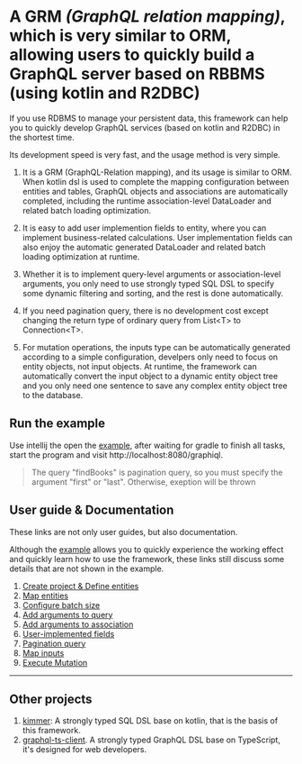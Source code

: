 # A GRM *(GraphQL relation mapping)*, which is very similar to ORM, allowing users to quickly build a GraphQL server based on RBBMS (using kotlin and R2DBC)

If you use RDBMS to manage your persistent data, this framework can help you to quickly develop GraphQL services (based on kotlin and R2DBC) in the shortest time.

Its development speed is very fast, and the usage method is very simple.


1. It is a GRM (GraphQL-Relation mapping), and its usage is similar to ORM. When kotlin dsl is used to complete the mapping configuration between entities and tables, GraphQL objects and associations are automatically completed, including the runtime association-level DataLoader and related batch loading optimization.

2. It is easy to add user implemention fields to entity, where you can implement business-related calculations. User implementation fields can also enjoy the automatic generated DataLoader and related batch loading optimization at runtime.

3. Whether it is to implement query-level arguments or association-level arguments, you only need to use  strongly typed SQL DSL to specify some dynamic filtering and sorting, and the rest is done automatically.

4. If you need pagination query, there is no development cost except changing the return type of ordinary query from List&lt;T&gt; to Connection&lt;T&gt;.

5. For mutation operations, the inputs type can be automatically generated according to a simple configuration, develpers only need to focus on entity objects, not input objects. At runtime, the framework can automatically convert the input object to a dynamic entity object tree and you only need one sentence to save any complex entity object tree to the database.

## Run the example
Use intellij the open the [example](https://github.com/babyfish-ct/graphql-provider/tree/main/example), after waiting for gradle to finish all tasks, start the program and visit http://localhost:8080/graphiql.

> The query "findBooks" is pagination query, so you must specify the argument "first" or "last". Otherwise, exeption will be thrown

## User guide & Documentation

These links are not only user guides, but also documentation.

Although the [example](https://github.com/babyfish-ct/graphql-provider/tree/main/example) allows you to quickly experience the working effect and quickly learn how to use the framework, these links still discuss some details that are not shown in the example.

1. [Create project & Define entities](./doc/entities.md)
2. [Map entities](./doc/entity-mapper.md)
3. [Configure batch size](./doc/batch-size.md)
4. [Add arguments to query](./doc/query-arguments.md)
5. [Add arguments to association](./doc/association-arguments.md)
6. [User-implemented fields](./doc/user-implementation.md)
7. [Pagination query](./doc/pagination.md)
8. [Map inputs](./doc/input-mapper.md)
9. [Execute Mutation](./doc/mutation.md)
-----------

## Other projects
1. [kimmer](https://github.com/babyfish-ct/kimmer): A strongly typed SQL DSL base on kotlin, that is the basis of this framework.
2. [graphql-ts-client](https://github.com/babyfish-ct/graphql-ts-client). A strongly typed GraphQL DSL base on TypeScript, it's designed for web developers.
